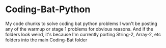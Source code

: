 # Coding-Bat-Python
My code chunks to solve coding bat python problems
I won't be posting any of the warmup or stage 1 problems for obvious reasons.
And if the folders look weird, it's because I'm currently porting String-2, Array-2, etc folders into the main Coding-Bat folder
